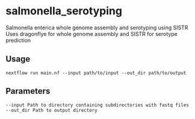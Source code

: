 # salmonella_serotyping
Salmonella enterica whole genome assembly and serotyping using SISTR
Uses dragonflye for whole genome assembly and SISTR for serotype prediction

## Usage
```
nextflow run main.nf --input path/to/input --out_dir path/to/output
```
## Parameters
```
--input Path to directory containing subdirectories with fastq files
--out_dir Path to output directory
```

